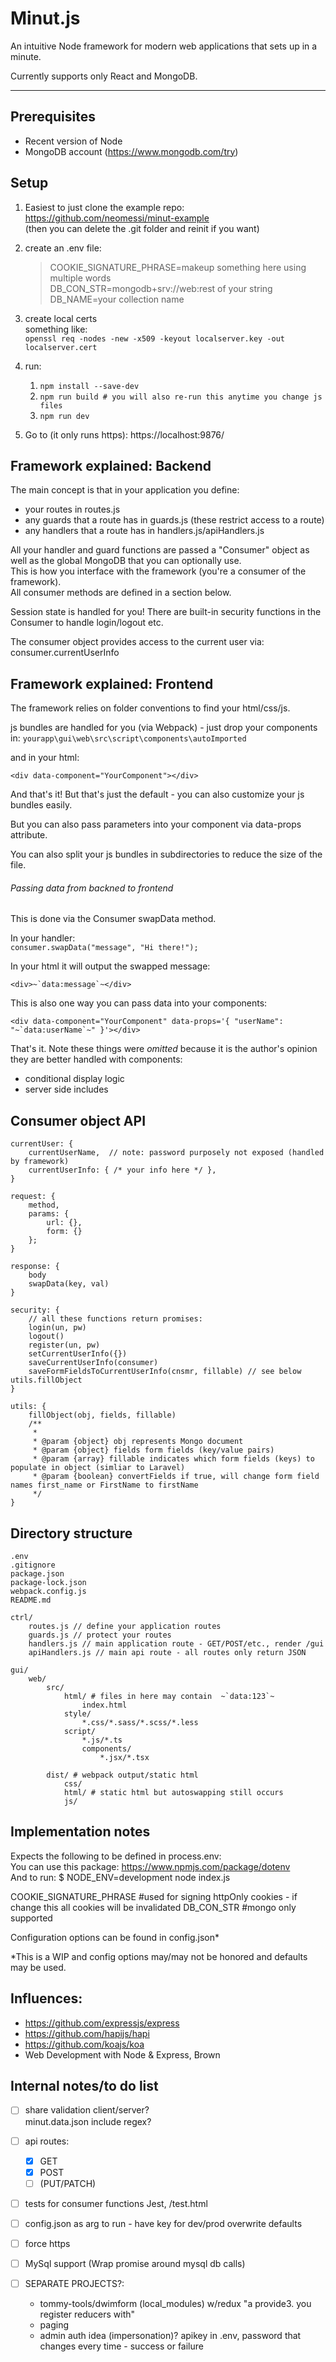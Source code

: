 # Minut.js
An intuitive Node framework for modern web applications that sets up in a minute.

Currently supports only React and MongoDB.

---

## Prerequisites

- Recent version of Node
- MongoDB account (https://www.mongodb.com/try)


## Setup

1. Easiest to just clone the example repo: https://github.com/neomessi/minut-example  
  (then you can delete the .git folder and reinit if you want)

1. create an .env file:
    > COOKIE_SIGNATURE_PHRASE=makeup something here using multiple words  
    > DB_CON_STR=mongodb+srv://web:rest of your string  
    > DB_NAME=your collection name  

1. create local certs  
    something like:  
    `openssl req -nodes -new -x509 -keyout localserver.key -out localserver.cert`

1. run:
    1. `npm install --save-dev`
    1. `npm run build # you will also re-run this anytime you change js files`
    1. `npm run dev`

1. Go to (it only runs https):
    https://localhost:9876/


## Framework explained: Backend

The main concept is that in your application you define:
- your routes in routes.js
- any guards that a route has in guards.js (these restrict access to a route)
- any handlers that a route has in handlers.js/apiHandlers.js

All your handler and guard functions are passed a "Consumer" object as well as the global MongoDB that you can optionally use.  
This is how you interface with the framework (you're a consumer of the framework).  
All consumer methods are defined in a section below.

Session state is handled for you! There are built-in security functions in the Consumer to handle login/logout etc.

The consumer object provides access to the current user via: consumer.currentUserInfo


## Framework explained: Frontend

The framework relies on folder conventions to find your html/css/js.

js bundles are handled for you (via Webpack) - just drop your components in:
`yourapp\gui\web\src\script\components\autoImported`

and in your html:
```
<div data-component="YourComponent"></div>
```

And that's it! But that's just the default - you can also customize your js bundles easily.

But you can also pass parameters into your component via data-props attribute.

You can also split your js bundles in subdirectories to reduce the size of the file.


###### Passing data from backned to frontend

This is done via the Consumer swapData method.

In your handler:  
`consumer.swapData("message", "Hi there!");`

In your html it will output the swapped message:  
```
<div>~`data:message`~</div>
```

This is also one way you can pass data into your components:  
```
<div data-component="YourComponent" data-props='{ "userName": "~`data:userName`~" }'></div>
```

That's it. Note these things were _omitted_ because it is the author's opinion they are better handled with components:
- conditional display logic
- server side includes


## Consumer object API
```
currentUser: {
    currentUserName,  // note: password purposely not exposed (handled by framework)
    currentUserInfo: { /* your info here */ },
}

request: {
    method,
    params: {
        url: {},
        form: {}
    };
}

response: {
    body
    swapData(key, val)
}

security: {
    // all these functions return promises:
    login(un, pw)
    logout()
    register(un, pw)
    setCurrentUserInfo({})
    saveCurrentUserInfo(consumer)
    saveFormFieldsToCurrentUserInfo(cnsmr, fillable) // see below utils.fillObject
}

utils: {
    fillObject(obj, fields, fillable)
    /**
     * 
     * @param {object} obj represents Mongo document
     * @param {object} fields form fields (key/value pairs)
     * @param {array} fillable indicates which form fields (keys) to populate in object (simliar to Laravel)
     * @param {boolean} convertFields if true, will change form field names first_name or FirstName to firstName
     */
}
```


## Directory structure
```
.env
.gitignore
package.json
package-lock.json
webpack.config.js
README.md

ctrl/
    routes.js // define your application routes
    guards.js // protect your routes
    handlers.js // main application route - GET/POST/etc., render /gui
    apiHandlers.js // main api route - all routes only return JSON

gui/
    web/
        src/
            html/ # files in here may contain  ~`data:123`~
                index.html
            style/
                *.css/*.sass/*.scss/*.less
            script/
                *.js/*.ts
                components/
                    *.jsx/*.tsx

        dist/ # webpack output/static html
            css/
            html/ # static html but autoswapping still occurs
            js/
```


## Implementation notes

Expects the following to be defined in process.env:  
    You can use this package: https://www.npmjs.com/package/dotenv  
    And to run: $ NODE_ENV=development node index.js  

COOKIE_SIGNATURE_PHRASE #used for signing httpOnly cookies - if change this all cookies will be invalidated
DB_CON_STR #mongo only supported

Configuration options can be found in config.json*

*This is a WIP and config options may/may not be honored and defaults may be used.


## Influences:
* https://github.com/expressjs/express
* https://github.com/hapijs/hapi
* https://github.com/koajs/koa
* Web Development with Node & Express, Brown


## Internal notes/to do list

- [ ] share validation client/server?  
  minut.data.json include regex?

- [ ] api routes:
    - [x] GET
    - [x] POST
    - [ ] (PUT/PATCH)

- [ ] tests for consumer functions Jest, /test.html
- [ ] config.json as arg to run - have key for dev/prod overwrite defaults
- [ ] force https

- [ ] MySql support (Wrap promise around mysql db calls)

- [ ] SEPARATE PROJECTS?:
  - tommy-tools/dwimform (local_modules) w/redux "a provide3. you register reducers with"
  - paging
  - admin auth idea (impersonation)? apikey in .env, password that changes every time - success or failure
